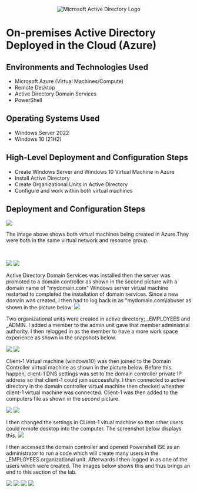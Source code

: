 <p align="center">
<img src="https://i.imgur.com/pU5A58S.png" alt="Microsoft Active Directory Logo"/>
</p>

<h1>On-premises Active Directory Deployed in the Cloud (Azure)</h1>

<h2>Environments and Technologies Used</h2>

- Microsoft Azure (Virtual Machines/Compute)
- Remote Desktop
- Active Directory Domain Services
- PowerShell

<h2>Operating Systems Used </h2>

- Windows Server 2022
- Windows 10 (21H2)

<h2>High-Level Deployment and Configuration Steps</h2>

- Create Windows Server and Windows 10 Virtual Machine in Azure
- Install Active Directory
- Create Organizational Units in Active Directory
- Configure and work within both virtual machines

<h2>Deployment and Configuration Steps</h2>

<p>
<img src=https://i.imgur.com/EWaMWLA.png/>
</p>
<p>
The image above shows both virtual machines being created in Azure.They were both in the same virtual network and resource group.
</p>
<br />

<p>
<img src=https://i.imgur.com/cHa8m9A.png/> <img src=https://i.imgur.com/9x7lWwz.png/>
</p>
<p>Active Directory Domain Services was installed then the server was promoted to a domain controller as shown in the second picture with a domain name of "mydomain.com" Windows server virtual machine restarted to completed the installation of domain services. Since a new domain was created, I then had to log back in as "mydomain.com\labuser as shown in the picture below.

<img src=https://i.imgur.com/7VGqpOr.png/>



<img scr=https://i.imgur.com/ogwZvgs.png/>
</p>
<p> 
  
  Two organizational units were created in active directory; _EMPLOYEES and _ADMIN. I added a member to the admin unit gave that member administrial authority. I then relogged in as the member to have a more work space experience as shown in the snapshots below.
  
 <img src=https://i.imgur.com/bNiWLDZ.png/> <img src=https://i.imgur.com/lCYm4vW.png/>

<p>
  
  Client-1 Virtual machine (windows10) was then joined to the Domain Controller virtual machine as shown in the picture below. Before this happen, client-1 DNS settings was set to the domain controller private IP address so that client-1 could join successfully. I then connected to active directory in the domain controller virtual machine then checked wheather client-1 virtual machine was connected. Client-1 was then added to the computers file as shown in the second picture. 

  <img src=https://i.imgur.com/brX7hKj.png/> <img src=https://i.imgur.com/tfLfKbK.png/>
>
</p>
<p>
I then changed the settings in CLient-1 vitual machine so that other users could remote desktop into the computer. The screenshot below displays this.
  
<img src=https://i.imgur.com/ozs0zuD.png/>
</p>


I then accessed the domain controller and opened Powershell ISE as an administrator to run a code which will create many users in the _EMPLOYEES organizational unit. Afterwards I then logged in as one of the users which were created. The images below shows this and thus brings an end to this section of the lab.

<img src=https://i.imgur.com/cUN0uhI.png/> <img src=https://i.imgur.com/jPpXbVn.png/> <img src=https://i.imgur.com/4HFh3Hd.png/> <img src=https://i.imgur.com/QaVNLRN.png/>


